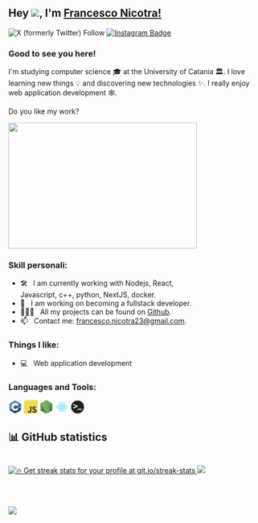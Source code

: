 ## Hey <img src="https://raw.githubusercontent.com/MartinHeinz/MartinHeinz/master/wave.gif" width="10px">, I'm [Francesco Nicotra!](https://github.com/FrancescoNicotra/)

![X (formerly Twitter) Follow](https://img.shields.io/twitter/follow/Francuzzo99)
[![Instagram Badge](https://img.shields.io/badge/-Instagram-e4405f?style=flat-square&logo=Instagram&logoColor=white)](https://instagram.com/francesconicotra__/)

### Good to see you here!

I'm studying computer science 🎓 at the University of Catania 🏛. I love learning new things 💡 and discovering new technologies ✨. I really enjoy web application development 🕸️.

Do you like my work?


<img align="center" height="250" width="375" alt="" src="https://raw.githubusercontent.com/iampavangandhi/iampavangandhi/master/gifs/coder.gif" />

### Skill personali:

- 🛠 &nbsp; I am currently working with Nodejs, React, <br /> Javascript, c++, python, NextJS, docker.
- 🚀 &nbsp; I am working on becoming a fullstack developer.
- 👨🏻‍💻 &nbsp; All my projects can be found on [Github](https://github.com/FrancescoNicotra).
- 📫 &nbsp; Contact me: francesco.nicotra23@gmail.com.

### Things I like:

- 💻 &nbsp; Web application development

### Languages and Tools:

<code><img height="27" src="https://raw.githubusercontent.com/github/explore/80688e429a7d4ef2fca1e82350fe8e3517d3494d/topics/cpp/cpp.png" alt="cpp"></code>
<code><img height="27" src="https://raw.githubusercontent.com/github/explore/80688e429a7d4ef2fca1e82350fe8e3517d3494d/topics/javascript/javascript.png" alt="javascript"></code>
<code><img height="27" src="https://raw.githubusercontent.com/github/explore/80688e429a7d4ef2fca1e82350fe8e3517d3494d/topics/nodejs/nodejs.png" alt="nodejs"></code>
<code><img height="27" src="https://raw.githubusercontent.com/github/explore/80688e429a7d4ef2fca1e82350fe8e3517d3494d/topics/react/react.png" alt="react"></code>
<code><img height="27" src="https://raw.githubusercontent.com/github/explore/80688e429a7d4ef2fca1e82350fe8e3517d3494d/topics/terminal/terminal.png" alt="terminal"></code>

<!--
<code><img height="25" src="https://raw.githubusercontent.com/github/explore/80688e429a7d4ef2fca1e82350fe8e3517d3494d/topics/sass/sass.png" alt="sass"></code>
-->
## 📊 GitHub statistics

  <br/><a href="https://github.com/FrancescoNicotra/github-readme-streak-stats">
        <img title="🔥 Get streak stats for your profile at git.io/streak-stats" src="https://github-readme-streak-stats.herokuapp.com?user=FrancescoNicotra&theme=dracula&hide_border=true&date_format=j%20M%5B%20Y%5D"/>
    </a>
  <a href="https://github.com/FrancescoNicotra/github-readme-stats"><img src="https://github-readme-stats.vercel.app/api/top-langs/?username=FrancescoNicotra&langs_count=8&count_private=true&layout=compact&theme=dracula&hide_border=true&" /></a>
  <br/>
  


<br/>
<br/>

<a href="https://github.com/FrancescoNicotra/github-readme-activity-graph"><img src="https://github-readme-activity-graph.vercel.app/graph?username=FrancescoNicotra&bg_color=d1ffea&color=000000&line=ffa200&point=9e0000&area=true&hide_border=true" /></a>

<br/>
<br/>
